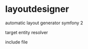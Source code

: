 layoutdesigner
==============

automatic layout generator symfony 2

target entity resolver

include file
